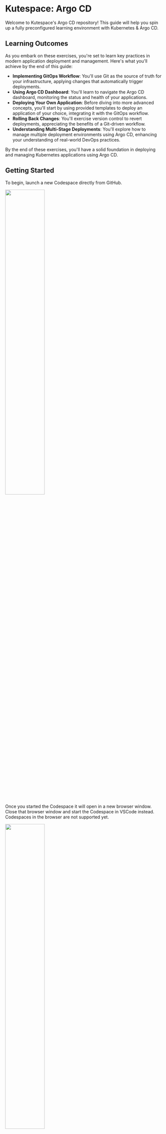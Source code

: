 # Kutespace: Argo CD

Welcome to Kutespace's Argo CD repository! This guide will help you spin up a fully preconfigured learning environment with Kubernetes & Argo CD.

## Learning Outcomes

As you embark on these exercises, you're set to learn key practices in modern application deployment and management. Here's what you'll achieve by the end of this guide:

- **Implementing GitOps Workflow**: You'll use Git as the source of truth for your infrastructure, applying changes that automatically trigger deployments.
- **Using Argo CD Dashboard**: You'll learn to navigate the Argo CD dashboard, monitoring the status and health of your applications.
- **Deploying Your Own Application**: Before diving into more advanced concepts, you'll start by using provided templates to deploy an application of your choice, integrating it with the GitOps workflow.
- **Rolling Back Changes**: You'll exercise version control to revert deployments, appreciating the benefits of a Git-driven workflow.
- **Understanding Multi-Stage Deployments**: You'll explore how to manage multiple deployment environments using Argo CD, enhancing your understanding of real-world DevOps practices.

By the end of these exercises, you'll have a solid foundation in deploying and managing Kubernetes applications using Argo CD.

## Getting Started

To begin, launch a new Codespace directly from GitHub.

<img src='docs/images/start-codespace.jpg' width='50%'>

Once you started the Codespace it will open in a new browser window. Close that browser window and start the Codespace in VSCode instead.
Codespaces in the browser are not supported yet.

<img src='docs/images/openinvscode.jpg' width='50%'>

## Exercises

### Exercise 1: Verify the Kubernetes Setup

Start by ensuring you can interact with Kubernetes:

1. Request the nodes; you should see a single node returned:

```shell
kubectl get nodes
```

2. Check the pods across all namespaces. Look for services like Argo CD, a local git server, and a Traefik load balancer:

```shell
kubectl get pods --all-namespaces
```

Ensure the pod statuses are 'Completed' or 'Running'.

### Exercise 2: Access the Argo CD Dashboard

Access the Argo CD dashboard through your browser. The URL format is `http://argocd.127.0.0.1.nip.io:<FORWARDED K3D INGRESS PORT>`. The load balancer listens on port 8080, which is forwarded to your local machine. Locate your local machine's corresponding port by opening your VS Code terminal and switching to the `PORTS` tab.

<img src='docs/images/portforwarding.jpg' width='100%'>

Login with the credentials `admin:admin` to view the dashboard. You should see the following 3 Argo CD applications.

<img src='docs/images/argocdapps.jpg' width='100%'>

If you encounter syncing issues, refresh the 'app-of-apps' app within the dashboard.

### Exercise 3: Explore Podinfo Service

Explore the Podinfo service by visiting `podinfo.127.0.0.1.nip.io:<FORWARDED K3D INGRESS PORT>`. Follow these steps to modify the Podinfo UI color and observe the GitOps workflow in action:

1. Change the `PODINFO_UI_COLOR` in `manifests/podinfo/resources/deployment.yaml`.
2. Commit and push your changes.
3. Use `watch kubectl get pods -n podinfo` to watch the rolling update.
4. Refresh the Podinfo app in the Argo CD dashboard to trigger a sync.

<img src='docs/images/podinfogold.png' width='50%'>

### Exercise 4: Rollback Changes

To revert changes, use Git to revert the commit and push the changes. Refresh the Podinfo app in the Argo CD dashboard and observe the UI color return to jade green.

### Exercise 5: GitOps End-to-End Workflow

Understand the GitOps workflow by inspecting the `./manifests` folder, the Argo CD setup in `./manifests/argocd`, and the 'app-of-apps' pattern in `./manifests/argocd-apps`. Take time to understand the file structure and the role of each component.

### Exercise 6: Play Game 2048

Take a break and enjoy the game 2048, deployed using the same GitOps principles. Visit `http://game-2048.127.0.0.1.nip.io:<FORWARDED K3D INGRESS PORT>`.

<img src='docs/images/2048.png' width='33%'>

### Exercise 7: Deploy Your Own Application

Now it's time to deploy an application of your choice. Use the manifests for Podinfo (`./manifests/podinfo`) and Game 2048 (`./manifests/game-2048`) as a starting point to create your own.

1. Select an application to deploy, such as [Kanboard](https://docs.kanboard.org/v1/admin/docker/), and prepare its Docker deployment configuration.

2. Copy the structure of the `podinfo` or `game-2048` manifest directories and update the Kubernetes manifests for your application.

3. Create a new Argo CD application manifest in `./manifests/argocd-apps`, modeled after the existing examples.

4. Instead of applying your application manifest directly, add it to the `./manifests/app-of-apps.yaml` to let Argo CD manage the deployment as part of its automated process.

5. Commit and push your changes to the repository, then watch Argo CD automatically deploy your application through the 'app-of-apps' approach.

Remember, your application will be accessible via `http://<your-app-name>.127.0.0.1.nip.io:<FORWARDED K3D INGRESS PORT>`. Use the default credentials `admin:admin` if deploying Kanboard.


### Exercise 8: Real-World Multi-Stage Deployment

This exercise demonstrates a practical approach to deploying applications for different environments using Argo CD. We'll deploy two variants of the Podinfo application, one for a staging environment and another for production, each with different configurations.

#### Understanding the Folder Structure

The folder `./manifests/multi-stage-example` is structured as follows:

```
├── app-of-apps.yaml
├── argocd-apps
│   ├── kustomization.yaml
│   ├── podinfo-staging.yaml
│   └── podinfo-production.yaml
└── podinfo
    ├── base
    ├── production
    └── staging
```

- `app-of-apps.yaml`: This is the root application that Argo CD uses to deploy other applications in a cascading fashion.
- `argocd-apps`: Contains individual Argo CD application manifests for different environments (staging and production).
- `podinfo`: Houses the shared base manifests and overlays for specific environments.

#### Deploying Staging and Production Variants

The `podinfo-staging.yaml` and `podinfo-production.yaml` files define the Argo CD applications for staging and production. These applications are configured to apply environment-specific patches, such as different hostnames or UI colors, to the base `podinfo` manifests.

Follow these steps to deploy both environments:

1. Apply the 'app-of-apps' manifest:

```shell
kubectl apply -f ./manifests/multi-stage-example/app-of-apps.yaml
```

2. This will create the staging and production Argo CD applications, which will then deploy the Podinfo app for each environment:

- Staging: `http://podinfo-staging.127.0.0.1.nip.io:<FORWARDED K3D INGRESS PORT>`
- Production: `http://podinfo-production.127.0.0.1.nip.io:<FORWARDED K3D INGRESS PORT>`

3. Verify that the applications are deployed correctly in Argo CD and accessible via their respective URLs.

#### Customizing the Deployment

To alter the application for different environments, you can modify the `kustomization.yaml` and corresponding patches within the `staging` and `production` folders. For instance, the production variant changes the UI color to aqua blue:

- Inspect the `production/deployment-patch.yaml` to see the environment variable patch.
- Review the `production/kustomization.yaml` to understand how Kustomize applies the patch.

By using this folder structure and Kustomize overlays, you can manage multiple environments efficiently, reusing base manifests while allowing for environment-specific customizations.

### Congratulations!

Congratulations on completing the exercises! You've successfully navigated through a series of tasks that have introduced you to the power of Argo CD and the principles of GitOps within a Kubernetes environment.

## Troubleshooting

Encountering issues? Let us know to assist you and others who may face similar challenges.

### DNS Resolution
If `argocd.127.0.0.1.nip.io` cannot be resolved, switch your DNS to a public DNS provider like Google (8.8.8.8) or Cloudflare (1.1.1.1). Apparently, some DNS servers don't resolve DNS entries that point to localhost.
